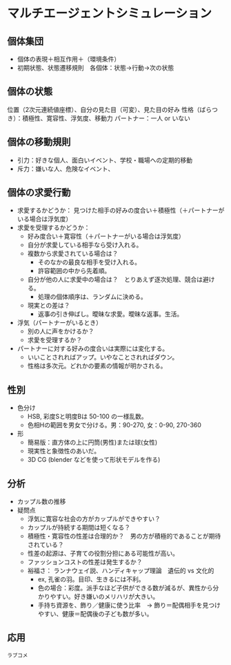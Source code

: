 # マルチエージェントシミュレーション
## 個体集団
* 個体の表現＋相互作用＋（環境条件）
* 初期状態、状態遷移規則　各個体：状態→行動→次の状態

## 個体の状態
位置（2次元連続値座標）、自分の見た目（可変）、見た目の好み
	性格（ばらつき）：積極性、寛容性、浮気度、移動力
	パートナー：一人 or いない

## 個体の移動規則
* 引力：好きな個人、面白いイベント、学校・職場への定期的移動
* 斥力：嫌いな人、危険なイベント、

## 個体の求愛行動
* 求愛するかどうか：
見つけた相手の好みの度合い＋積極性（＋パートナーがいる場合は浮気度）
* 求愛を受理するかどうか：
	* 	好み度合い＋寛容性（＋パートナーがいる場合は浮気度）
	* 	自分が求愛している相手なら受け入れる。
	*  	複数から求愛されている場合は？
		* そのなかの最良な相手を受け入れる。
		* 許容範囲の中から先着順。
	* 	自分が他の人に求愛中の場合は？　とりあえず逐次処理、競合は避ける。
		* 処理の個体順序は、ランダムに決める。
	* 現実との差は？
		* 返事の引き伸ばし。曖昧な求愛。曖昧な返事。生活。
* 浮気（パートナーがいるとき）
	* 別の人に声をかけるか？
	* 求愛を受理するか？
* パートナーに対する好みの度合いは実際には変化する。
	* いいことされればアップ。いやなことされればダウン。
	* 性格は多次元。どれかの要素の情報が明かされる。

## 性別
* 色分け
	* HSB, 彩度Sと明度Bは 50-100 の一様乱数。
	* 色相Hの範囲を男女で分ける。男：90-270, 女：0-90, 270-360
* 形
	* 簡易版：直方体の上に円筒(男性)または球(女性)
	* 現実性と象徴性のあいだ。
	* 3D CG (blender などを使って形状モデルを作る)

## 分析
* カップル数の推移
* 疑問点
	* 浮気に寛容な社会の方がカップルができやすい？
	* カップルが持続する期間は短くなる？
	* 積極性・寛容性の性差は合理的か？　男の方が積極的であることが期待されている？
	* 性差の起源は、子育ての役割分担にある可能性が高い。
	* ファッションコストの性差は発生するか？
	* 裕福さ： ランナウェイ説、ハンディキャップ理論　遺伝的 vs 文化的
		* ex, 孔雀の羽。目印、生きるには不利。
		* 色の場合：彩度。派手なほど子供ができる数が減るが、異性から分かりやすい。好き嫌いのメリハリが大きい。
		* 手持ち資源を、飾り／健康に使う比率　→ 飾り＝配偶相手を見つけやすい、健康＝配偶後の子ども数が多い。

## 応用
	ラブコメ